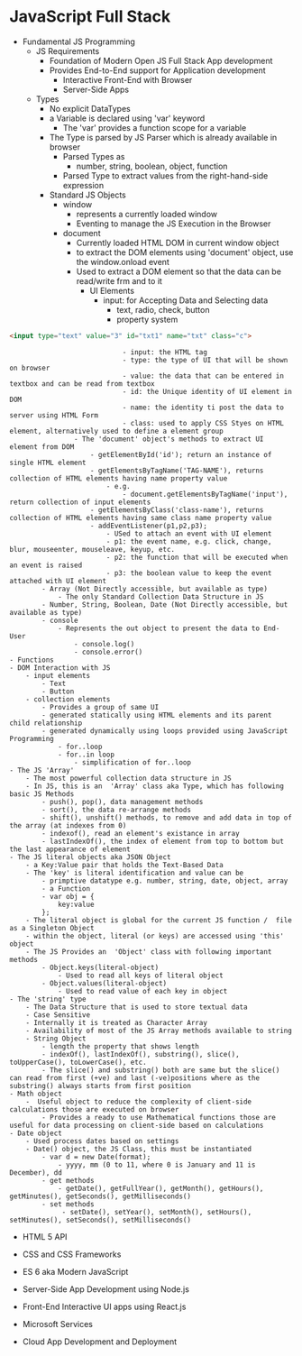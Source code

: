 # JavaScript Full Stack

- Fundamental JS Programming
    - JS Requirements
        - Foundation of Modern Open JS Full Stack App development
        - Provides End-to-End support for Application development
            - Interactive Front-End with Browser
            - Server-Side Apps
    - Types
        - No explicit DataTypes
        - a Variable is declared using 'var' keyword
            - The 'var' provides a function scope for a variable
        - The Type is parsed by JS Parser which is already available in browser 
            - Parsed Types as 
                - number, string, boolean,  object, function 
            - Parsed Type to extract values from the right-hand-side expression    
        - Standard JS Objects
            - window
                - represents a currently loaded window
                - Eventing to manage the JS Execution in the Browser
            - document
                - Currently loaded HTML DOM in current window object
                - to extract the DOM elements using 'document' object, use the window.onload event
                - Used to extract a DOM element so that the data can be read/write frm and to it
                    - UI Elements
                        - input: for Accepting Data and Selecting data
                            - text, radio, check, button
                            - property system
``` html
<input type="text" value="3" id="txt1" name="txt" class="c">
```
                                - input: the HTML tag
                                - type: the type of UI that will be shown on browser
                                - value: the data that can be entered in textbox and can be read from textbox
                                - id: the Unique identity of UI element in DOM
                                - name: the identity ti post the data to server using HTML Form 
                                - class: used to apply CSS Styes on HTML element, alternatively used to define a element group  
                    - The 'document' object's methods to extract UI element from DOM
                        - getElementById('id'); return an instance of single HTML element
                        - getElementsByTagName('TAG-NAME'), returns collection of HTML elements having name property value
                            - e.g. 
                                - document.getElementsByTagName('input'), return collection of input elements
                        - getElementsByClass('class-name'), returns collection of HTML elements having same class name property value        
                        - addEventListener(p1,p2,p3);
                            - USed to attach an event with UI element
                            - p1: the event name, e.g. click, change, blur, mouseenter, mouseleave, keyup, etc.
                            - p2: the function that will be executed when an event is raised
                            - p3: the boolean value to keep the event attached with UI element                      
            - Array (Not Directly accessible, but available as type)
                - The only Standard Collection Data Structure in JS
            - Number, String, Boolean, Date (Not Directly accessible, but available as type) 
            - console
                - Represents the out object to present the data to End-User
                    - console.log()   
                    - console.error()                 
    - Functions
    - DOM Interaction with JS
        - input elements    
            - Text
            - Button
        - collection elements
            - Provides a group of same UI
            - generated statically using HTML elements and its parent child relationship
            - generated dynamically using loops provided using JavaScript Programming
                - for..loop
                - for..in loop
                    - simplification of for..loop   
    - The JS 'Array'
        - The most powerful collection data structure in JS
        - In JS, this is an  'Array' class aka Type, which has following basic JS Methods
            - push(), pop(), data management methods
            - sort(), the data re-arrange methods
            - shift(), unshift() methods, to remove and add data in top of the array (at indexes from 0)
            - indexof(), read an element's existance in array
            - lastIndexOf(), the index of element from top to bottom but the last appearance of element
    - The JS literal objects aka JSON Object
        - a Key:Value pair that holds the Text-Based Data
        - The 'key' is literal identification and value can be 
            - primptive datatype e.g. number, string, date, object, array
            - a Function
            - var obj = {
                key:value
            };           
        - The literal object is global for the current JS function /  file as a Singleton Object   
        - within the object, literal (or keys) are accessed using 'this' object
        - The JS Provides an  'Object' class with following important methods
            - Object.keys(literal-object)
                - Used to read all keys of literal object
            - Object.values(literal-object)
                - Used to read value of each key in object
    - The 'string' type
        - The Data Structure that is used to store textual data
        - Case Sensitive
        - Internally it is treated as Character Array
        - Availability of most of the JS Array methods available to string  
        - String Object
            - length the property that shows length
            - indexOf(), lastIndexOf(), substring(), slice(), toUpperCase(), toLowerCase(), etc.     
            - The slice() and substring() both are same but the slice() can read from first (+ve) and last (-ve)positions where as the substring() always starts from first position            
    - Math object
        -  Useful object to reduce the complexity of client-side calculations those are executed on browser
            - Provides a ready to use Mathematical functions those are useful for data processing on client-side based on calculations                         
    - Date object
        - Used process dates based on settings
        - Date() object, the JS Class, this must be instantiated
            - var d = new Date(format);
                - yyyy, mm (0 to 11, where 0 is January and 11 is December), dd
            - get methods
                - getDate(), getFullYear(), getMonth(), getHours(), getMinutes(), getSeconds(), getMilliseconds()
            - set methods        
                 - setDate(), setYear(), setMonth(), setHours(), setMinutes(), setSeconds(), setMilliseconds()        
- HTML 5 API

- CSS and CSS Frameworks
- ES 6 aka Modern JavaScript
- Server-Side App Development using Node.js
- Front-End Interactive UI apps using React.js
- Microsoft Services
- Cloud App Development and Deployment 